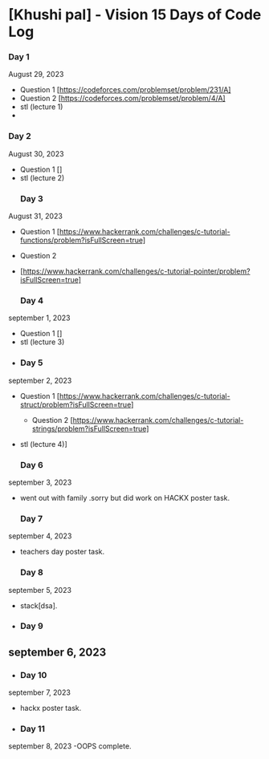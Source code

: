# [Khushi pal] - Vision 15 Days of Code Log

### Day 1

August 29, 2023

- Question 1
  [https://codeforces.com/problemset/problem/231/A]
- Question 2
  [https://codeforces.com/problemset/problem/4/A]
- stl (lecture 1)
- 
 ### Day 2

August 30, 2023

- Question 1
  []
- stl (lecture 2)
   ### Day 3

August 31, 2023

- Question 1
  [https://www.hackerrank.com/challenges/c-tutorial-functions/problem?isFullScreen=true]
- Question 2
-  [https://www.hackerrank.com/challenges/c-tutorial-pointer/problem?isFullScreen=true]

    ### Day 4
   
  september 1, 2023

- Question 1
  []
- stl (lecture 3)
- 
  ### Day 5
  
september 2, 2023

- Question 1
  [https://www.hackerrank.com/challenges/c-tutorial-struct/problem?isFullScreen=true]
  - Question 2
  [https://www.hackerrank.com/challenges/c-tutorial-strings/problem?isFullScreen=true]
- stl (lecture 4)]
  
  ### Day 6
  
september 3, 2023

- went out with family .sorry but did work on HACKX poster task.

  ### Day 7
  
september 4, 2023

- teachers day poster task.
  
  ### Day 8
september 5, 2023

- stack[dsa].

-  ### Day 9
september 6, 2023
-

-  ### Day 10
  
september 7, 2023
- hackx poster task.

-  ### Day 11
september 8, 2023
-OOPS complete.
 

  
